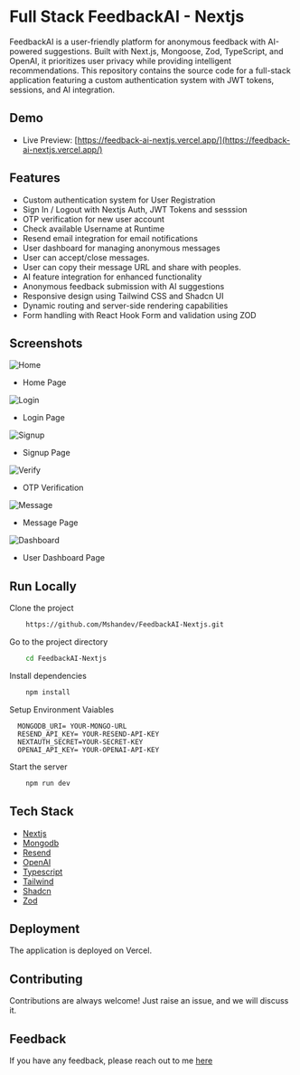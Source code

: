 # Full Stack FeedbackAI - Nextjs

FeedbackAI is a user-friendly platform for anonymous feedback with AI-powered suggestions. Built with Next.js, Mongoose, Zod, TypeScript, and OpenAI, it prioritizes user privacy while providing intelligent recommendations. This repository contains the source code for a full-stack application featuring a custom authentication system with JWT tokens, sessions, and AI integration.

## Demo

- Live Preview: [https://feedback-ai-nextjs.vercel.app/](https://feedback-ai-nextjs.vercel.app/)

## Features

- Custom authentication system for User Registration
- Sign In / Logout with Nextjs Auth, JWT Tokens and sesssion
- OTP verification for new user account
- Check available Username at Runtime
- Resend email integration for email notifications
- User dashboard for managing anonymous messages
- User can accept/close messages.
- User can copy their message URL and share with peoples.
- AI feature integration for enhanced functionality
- Anonymous feedback submission with AI suggestions
- Responsive design using Tailwind CSS and Shadcn UI
- Dynamic routing and server-side rendering capabilities
- Form handling with React Hook Form and validation using ZOD

## Screenshots

![Home](https://i.ibb.co/vjSZFWg/feedback-AI-1.png)
- Home Page

![Login](https://i.ibb.co/kxMV97j/feedback-AI-6.png)
- Login Page

![Signup](https://i.ibb.co/sWP5cDn/feedback-AI-7.png)
- Signup Page

![Verify](https://i.ibb.co/q5nD40b/feedback-AI-6.png)
- OTP Verification

![Message](https://i.ibb.co/fdqxJPF/feedback-AI-4.png)
- Message Page

![Dashboard](https://i.ibb.co/FHD4mQr/feedback-AI-5.png)
- User Dashboard Page
  
## Run Locally

Clone the project

```bash
    https://github.com/Mshandev/FeedbackAI-Nextjs.git
```
Go to the project directory

```bash
    cd FeedbackAI-Nextjs
```
Install dependencies

```bash
    npm install
```

Setup Environment Vaiables

```Make .env file in "root" folder and store environment Variables
  MONGODB_URI= YOUR-MONGO-URL
  RESEND_API_KEY= YOUR-RESEND-API-KEY
  NEXTAUTH_SECRET=YOUR-SECRET-KEY
  OPENAI_API_KEY= YOUR-OPENAI-API-KEY
 ```

Start the server

```bash
    npm run dev
```

## Tech Stack
* [Nextjs](https://nextjs.org/)
* [Mongodb](https://www.mongodb.com/)
* [Resend](https://resend.com/)
* [OpenAI](https://openai.com/)
* [Typescript](https://www.typescriptlang.org/)
* [Tailwind](https://tailwindcss.com/)
* [Shadcn](https://ui.shadcn.com/)
* [Zod](https://zod.dev/)

## Deployment

The application is deployed on Vercel.

## Contributing

Contributions are always welcome!
Just raise an issue, and we will discuss it.

## Feedback

If you have any feedback, please reach out to me [here](https://www.linkedin.com/in/muhammad-shan-full-stack-developer/)
